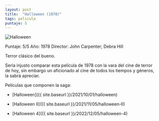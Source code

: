 ```yaml
---
layout: post
title:  "Halloween (1978)"
tags: pelicula
puntaje: 5
---
```




![Halloween](https://pics.filmaffinity.com/La_noche_de_Halloween-429753384-large.jpg)

Puntaje: 5/5 
Año: 1978
Director: John Carpenter; Debra Hill

Terror clásico del bueno. 

Sería injusto comparar esta película de 1978 con la vara del cine de terror de hoy, sin embargo un aficionado al cine de todos los tiempos y géneros, la sabrá apreciar. 

Películas que componen la saga:

- [Halloween]({{ site.baseurl }}/2021/10/01/halloween)

- [Halloween II]({{ site.baseurl }}/2021/11/05/halloween-II)

- [Halloween 4]({{ site.baseurl }}/2022/12/05/halloween-4)

  
